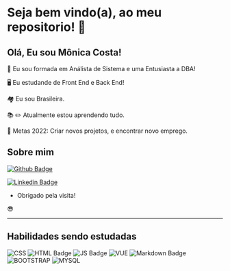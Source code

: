 # Seja bem vindo(a), ao meu repositorio! :sparkler:

 

## Olá, Eu sou Mônica Costa!
 
:file_folder: Eu sou formada em Análista de Sistema e uma  Entusiasta a DBA!

:desktop_computer: Eu estudande de Front End e Back End!

:houses: Eu sou Brasileira.

:books: :pencil2: Atualmente estou aprendendo tudo.

:compass: Metas 2022: Criar novos projetos, e encontrar novo emprego.

## Sobre mim

[![Github Badge](https://img.shields.io/badge/GitHub-100000?style=for-the-badge&logo=github&logoColor=white&link=https://github.com/monicacosta-dev)](https://github.com/monicacosta-dev)

[![Linkedin Badge](https://img.shields.io/badge/LinkedIn-0077B5?style=for-the-badge&logo=linkedin&logoColor=white&link=https://wkedin.com/in/monica-costa-5572a929/)](https://www.linkedin.com/in/monica-costa-5572a929/)

- Obrigado pela visita!

 :sunglasses:

----------------------------------------------------------------------------------

##  Habilidades sendo estudadas

![CSS](https://img.shields.io/badge/CSS-239120?&style=for-the-badge&logo=css3&logoColor=white)
![ HTML Badge](https://img.shields.io/badge/HTML-239120?style=for-the-badge&logo=html5&logoColor=white)
![ JS Badge](https://img.shields.io/badge/JavaScript-F7DF1E?style=for-the-badge&logo=javascript&logoColor=black)
![ VUE](https://img.shields.io/badge/Vue.js-35495E?style=for-the-badge&logo=vue.js&logoColor=4FC08D)
![ Markdown Badge](https://img.shields.io/badge/Markdown-000000?style=for-the-badge&logo=markdown&logoColor=white)
![ BOOTSTRAP](https://img.shields.io/badge/Bootstrap-563D7C?style=for-the-badge&logo=bootstrap&logoColor=white)
![ MYSQL](https://img.shields.io/badge/MySQL-005C84?style=for-the-badge&logo=mysql&logoColor=white)


